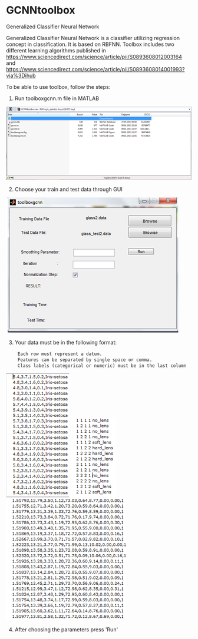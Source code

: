 # GCNNtoolbox
  Generalized Classifier Neural Network
  
  Generalized Classifier Neural Network is a classifier utilizing regression concept in classification. It is based on RBFNN. 
  Toolbox includes two different learning algorithms published in https://www.sciencedirect.com/science/article/pii/S0893608012003164 and https://www.sciencedirect.com/science/article/pii/S0893608014001993?via%3Dihub
  
 
To be able to use toolbox, follow the steps:


1) Run toolboxgcnn.m file in MATLAB

![alt text](https://github.com/bsmelis/GCNNtoolbox/blob/master/gcnntoolbox1.png)

2) Choose your train and test data through GUI

![alt text](https://github.com/bsmelis/GCNNtoolbox/blob/master/gcnntoolbox3.png)

3) Your data must be in the following format:

        Each row must represent a datum.
        Features can be separated by single space or comma.
        Class labels (categorical or numeric) must be in the last column
        
 ![alt text](https://github.com/bsmelis/GCNNtoolbox/blob/master/irisdataset.png) 
 ![alt text](https://github.com/bsmelis/GCNNtoolbox/blob/master/lensesdataset.png) 
 ![alt text](https://github.com/bsmelis/GCNNtoolbox/blob/master/glassesdataset.png) 

4) After choosing the parameters press 'Run'


